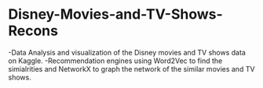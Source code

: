# Disney-Movies-and-TV-Shows-Recons
-Data Analysis and visualization of the Disney movies and TV shows data on Kaggle.
-Recommendation engines using Word2Vec to find the simialrities and NetworkX to graph the network of the similar movies and TV shows.
